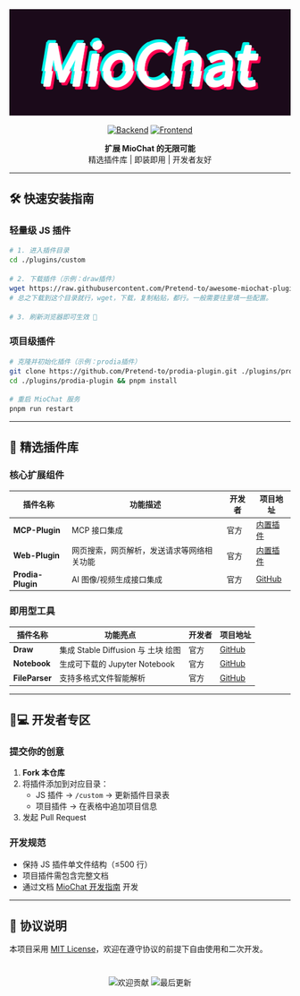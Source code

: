 <div align="center">
  <img src=".github/logo.gif" alt="MioChat Plugins" >
  
[![Backend](https://img.shields.io/badge/MioChat_Backend-2C2D2E?logo=github)](https://github.com/Pretend-to/mio-chat-backend)
[![Frontend](https://img.shields.io/badge/MioChat_Frontend-2C2D2E?logo=github)](https://github.com/Pretend-to/mio-chat-frontend)

**扩展 MioChat 的无限可能**  
精选插件库 | 即装即用 | 开发者友好

</div>

---

## 🛠️ 快速安装指南

### 轻量级 JS 插件
```bash
# 1. 进入插件目录
cd ./plugins/custom

# 2. 下载插件（示例：draw插件）
wget https://raw.githubusercontent.com/Pretend-to/awesome-miochat-plugins/refs/heads/main/custom/draw.js
# 总之下载到这个目录就行，wget，下载，复制粘贴，都行。一般需要往里填一些配置。

# 3. 刷新浏览器即可生效 🎉
```

### 项目级插件
```bash
# 克隆并初始化插件（示例：prodia插件）
git clone https://github.com/Pretend-to/prodia-plugin.git ./plugins/prodia-plugin
cd ./plugins/prodia-plugin && pnpm install

# 重启 MioChat 服务
pnpm run restart
```

---

## 🔌 精选插件库

### 核心扩展组件

| 插件名称 | 功能描述 | 开发者 | 项目地址 |
|---|---|---|---|
| **MCP-Plugin** | MCP 接口集成 | 官方 | [内置插件](https://github.com/Pretend-to/mio-chat-backend) |
| **Web-Plugin** | 网页搜索，网页解析，发送请求等网络相关功能 | 官方 | [内置插件](https://github.com/Pretend-to/mio-chat-backend) |
| **Prodia-Plugin** | AI 图像/视频生成接口集成 | 官方 | [GitHub](https://github.com/Pretend-to/prodia-plugin) |

### 即用型工具

| 插件名称 | 功能亮点 | 开发者 | 项目地址 |
|---|---|---|---|
| **Draw** | 集成 Stable Diffusion 与 土块 绘图 | 官方 | [GitHub](https://github.com/Pretend-to/awesome-miochat-plugins) |
| **Notebook** | 生成可下载的 Jupyter Notebook | 官方 | [GitHub](https://github.com/Pretend-to/awesome-miochat-plugins) |
| **FileParser** | 支持多格式文件智能解析 | 官方 | [GitHub](https://github.com/Pretend-to/awesome-miochat-plugins) |

---

## 👩💻 开发者专区

### 提交你的创意
1. **Fork 本仓库**
2. 将插件添加到对应目录：
   - JS 插件 → `/custom` → 更新插件目录表
   - 项目插件 → 在表格中追加项目信息
3. 发起 Pull Request

### 开发规范
- 保持 JS 插件单文件结构（≤500 行）
- 项目插件需包含完整文档
- 通过文档 [MioChat 开发指南](https://api.miochat.com/docs) 开发

---

## 📜 协议说明
本项目采用 [MIT License](LICENSE)，欢迎在遵守协议的前提下自由使用和二次开发。

<div align="center" style="margin-top: 40px;">
  <img src="https://img.shields.io/badge/PRs-Welcome-brightgreen" alt="欢迎贡献">
  <img src="https://img.shields.io/github/last-commit/Pretend-to/awesome-miochat-plugins" alt="最后更新">
</div>
